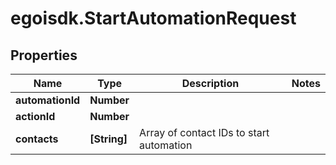 # egoisdk.StartAutomationRequest

## Properties

Name | Type | Description | Notes
------------ | ------------- | ------------- | -------------
**automationId** | **Number** |  | 
**actionId** | **Number** |  | 
**contacts** | **[String]** | Array of contact IDs to start automation | 


